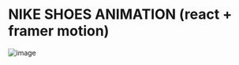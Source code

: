 # NIKE SHOES ANIMATION (react + framer motion)

![image](https://github.com/ftr9/nike-shoes-animation/assets/60734475/f698cbde-ac4c-4279-be92-d75a9551f7cd)
